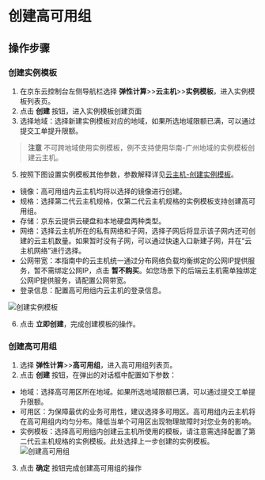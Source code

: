 
# 创建高可用组
## 操作步骤
### 创建实例模板
 1. 在京东云控制台左侧导航栏选择 **弹性计算**>>**云主机**>>**实例模板**，进入实例模板列表页。
 3. 点击 **创建** 按钮，进入实例模板创建页面
 4. 选择地域：选择新建实例模板对应的地域，如果所选地域限额已满，可以通过提交工单提升限额。
 > **注意**
 不可跨地域使用实例模板，例不支持使用华南-广州地域的实例模板创建云主机。

 5. 按照下图设置实例模板其他参数，参数解释详见[云主机-创建实例模板](http://docs.jdcloud.com/virtual-machines/create-instance-template)。
   - 镜像：高可用组内云主机均将以选择的镜像进行创建。
   - 规格：选择第二代云主机规格，仅第二代云主机规格的实例模板支持创建高可用组。
   - 存储：京东云提供云硬盘和本地硬盘两种类型。
   - 网络：选择云主机所在的私有网络和子网，选择子网后将显示该子网内还可创建的云主机数量。如果暂时没有子网，可以通过快速入口新建子网，并在“云主机网络”进行选择。
   - 公网带宽：本指南中的云主机统一通过分布网络负载均衡绑定的公网IP提供服务，暂不需绑定公网IP，点击 **暂不购买**。如您场景下的后端云主机需单独绑定公网IP提供服务，请配置公网带宽。
   - 登录信息：配置高可用组内云主机的登录信息。
   
![创建实例模板](../../../../image/Networking/DNLB/XXX.png)

 6. 点击 **立即创建**，完成创建模板的操作。
### 创建高可用组
 1. 选择 **弹性计算**>>**高可用组**，进入高可用组列表页。
 3. 点击 **创建** 按钮，在弹出的对话框中配置如下参数：
 - 地域：选择高可用区所在地域。如果所选地域限额已满，可以通过提交工单提升限额。
 - 可用区：为保障最优的业务可用性，建议选择多可用区。高可用组内云主机将在高可用组内均匀分布。降低当单个可用区出现物理故障时对您业务的影响。
- 实例模板：选择高可用组内创建云主机所使用的模板，请注意需选择配置了第二代云主机规格的实例模板。此处选择上一步创建的实例模板。
 ![创建高可用组](../../../../image/Networking/DNLB/XXX.png)
 3. 点击 **确定** 按钮完成创建高可用组的操作


